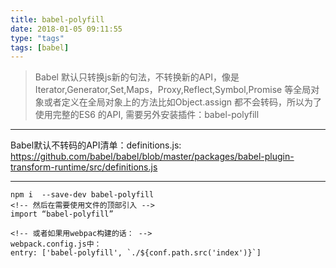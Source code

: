 ```yaml
---
title: babel-polyfill
date: 2018-01-05 09:11:55
type: "tags"
tags: [babel]
---
```

> Babel 默认只转换js新的句法，不转换新的API，像是Iterator,Generator,Set,Maps，Proxy,Reflect,Symbol,Promise 等全局对象或者定义在全局对象上的方法比如Object.assign 都不会转码，所以为了使用完整的ES6 的API, 需要另外安装插件：babel-polyfill

___

Babel默认不转码的API清单：definitions.js:
https://github.com/babel/babel/blob/master/packages/babel-plugin-transform-runtime/src/definitions.js

___

```
npm i  --save-dev babel-polyfill
<!-- 然后在需要使用文件的顶部引入 -->
import “babel-polyfill”

<!-- 或者如果用webpac构建的话： -->
webpack.config.js中：
entry: ['babel-polyfill', `./${conf.path.src('index')}`]
```